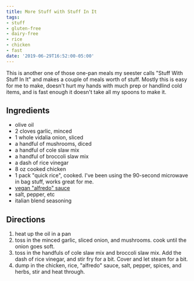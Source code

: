 ```yaml
---
title: More Stuff with Stuff In It
tags:
- stuff
- gluten-free
- dairy-free
- rice
- chicken
- fast
date: '2019-06-29T16:52:00-05:00'
---
```

This is another one of those one-pan meals my seester calls "Stuff With Stuff In It" and makes a couple of meals worth of stuff. Mostly this is easy for me to make, doesn't hurt my hands with much prep or handlind cold items, and is fast enough it doesn't take all my spoons to make it.

## Ingredients

- olive oil
- 2 cloves garlic, minced
- 1 whole vidalia onion, sliced
- a handful of mushrooms, diced
- a handful of cole slaw mix
- a handful of broccoli slaw mix
- a dash of rice vinegar
- 8 oz cooked chicken
- 1 pack "quick rice", cooked. I've been using the 90-second microwave in bag stuff, works great for me.
- [vegan "alfredo" sauce](https://tamouse.github.io/recipes/sauces/2019/06/22/vegan-alfredo-sauce.html "Make this stuff up ahead of time and keep it for things like this 😄 ")
- salt, pepper, etc
- italian blend seasoning

## Directions

1. heat up the oil in a pan
2. toss in the minced garlic, sliced onion, and mushrooms. cook until the onion goes soft.
3. toss in the handfuls of cole slaw mix and broccoli slaw mix. Add the dash of rice vinegar, and stir fry for a bit. Cover and let steam for a bit.
4. dump in the chicken, rice, "alfredo" sauce, salt, pepper, spices, and herbs, stir and heat through.

